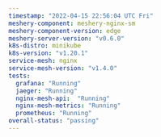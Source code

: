 ```yaml
---
timestamp: "2022-04-15 22:56:04 UTC Fri"
meshery-component: meshery-nginx-sm
meshery-component-version: edge
meshery-server-version: "v0.6.0"
k8s-distro: minikube
k8s-version: "v1.20.1"
service-mesh: nginx
service-mesh-version: "v1.4.0"
tests:
  grafana: "Running"
  jaeger: "Running"
  nginx-mesh-api:  "Running"
  nginx-mesh-metrics: "Running"
  prometheus: "Running"
overall-status: "passing"
---
```

